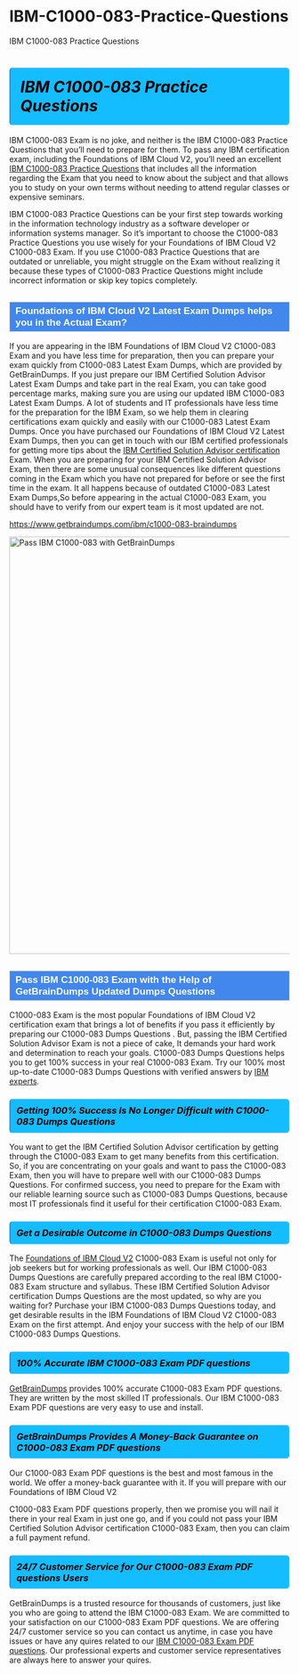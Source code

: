 # IBM-C1000-083-Practice-Questions
IBM C1000-083 Practice Questions
<h1><strong><span style="display: block; color: #000000; background: #14BDFF; border: 0.5px solid #AED6F1; border-left: 3px solid #3498DB; padding: .6em; border-radius: 6px;">                     <em>IBM C1000-083 <span class="exam_variation">Practice Questions</span> </em>                </span></strong>            </h1>                        <p>IBM C1000-083 Exam is no joke, and neither is the IBM C1000-083 <span class="exam_variation">Practice Questions</span> that you’ll need to prepare for them. To pass any IBM certification exam,             including the Foundations of IBM Cloud V2, you’ll need an excellent <a href="https://www.getbraindumps.com/ibm/c1000-083-braindumps">IBM C1000-083 <span class="exam_variation">Practice Questions</span></a> that includes             all the information regarding the Exam that you need to know about the subject and that allows you to study on your own terms             without needing to attend regular classes or expensive seminars.</p>                        <p>IBM C1000-083 <span class="exam_variation">Practice Questions</span> can be your first step towards working in the information technology industry as a software developer or             information systems manager. So it’s important to choose the C1000-083 <span class="exam_variation">Practice Questions</span> you use wisely for your             Foundations of IBM Cloud V2 C1000-083 Exam. If you use C1000-083 <span class="exam_variation">Practice Questions</span>             that are outdated or unreliable, you might struggle on the Exam without realizing it because these types of C1000-083 <span class="exam_variation">Practice Questions</span>             might include incorrect information or skip key topics completely.</p>                        <h2 style="background: #4287ec; border: 1px solid #cccccc; padding: 5px 10px;">                <span style="color: #ffffff;">                    <span style="font-size: 11pt;">                        <span style="line-height: normal;">                            <span style="font-family: Calibri,sans-serif;">                                <strong>                                    <span style="font-size: 13.0pt;">Foundations of IBM Cloud V2 <span class="exam_variation2">Latest Exam Dumps</span> helps you in the Actual Exam?</span>                                </strong>                            </span>                        </span>                    </span>                </span>            </h2>                        <p>If you are appearing in the IBM Foundations of IBM Cloud V2 C1000-083 Exam and             you have less time for preparation, then you can prepare your exam quickly from C1000-083 <span class="exam_variation2">Latest Exam Dumps</span>, which are provided by GetBrainDumps.             If you just prepare our IBM Certified Solution Advisor <span class="exam_variation2">Latest Exam Dumps</span> and take part in the real Exam, you can take good percentage marks, making sure you are             using our updated IBM C1000-083 <span class="exam_variation2">Latest Exam Dumps</span>. A lot of students and IT professionals have less time for the preparation for the IBM Exam,             so we help them in clearing certifications exam quickly and easily with our C1000-083 <span class="exam_variation2">Latest Exam Dumps</span>. Once you have purchased our             Foundations of IBM Cloud V2 <span class="exam_variation2">Latest Exam Dumps</span>, then you can get in touch with our             IBM certified professionals for getting more tips about the <a href="https://www.getbraindumps.com/ibm/ibm-certified-solution-advisor-braindumps.html">IBM Certified Solution Advisor certification</a> Exam. When you are preparing for your              IBM Certified Solution Advisor Exam, then there are some unusual consequences like different questions coming in the Exam which you have not prepared            for before or see the first time in the exam. It all happens because of outdated C1000-083 <span class="exam_variation2">Latest Exam Dumps</span>,So before appearing in the actual             C1000-083 Exam, you should have to verify from our expert team is it most updated are not.</p>                        <p><a href="https://www.getbraindumps.com/ibm/c1000-083-braindumps">https://www.getbraindumps.com/ibm/c1000-083-braindumps</a></p>                        <p><a href="https://www.getbraindumps.com/"><img src="https://www.getbraindumps.com/images/get-updated-exam-questions-with-discount-getbraindumps.jpg" class="postImage" alt="Pass IBM C1000-083 with GetBrainDumps" width="750"></a></p>                            <h2 style="background: #4287ec; border: 1px solid #cccccc; padding: 5px 10px;">                <span style="color: #ffffff;">                    <span style="font-size: 11pt;">                        <span style="line-height: normal;">                            <span style="font-family: Calibri,sans-serif;">                                <strong>                                    <span style="font-size: 13.0pt;">Pass IBM C1000-083 Exam with the Help of GetBrainDumps Updated <span class="exam_variation3">Dumps Questions</span></span>                                </strong>                            </span>                        </span>                    </span>                </span>            </h2>                        <p>C1000-083 Exam is the most popular Foundations of IBM Cloud V2 certification exam that brings a             lot of benefits if you pass it efficiently by preparing our C1000-083 <span class="exam_variation3">Dumps Questions</span> . But, passing the IBM Certified Solution Advisor Exam is not a piece of cake,             It demands your hard work and determination to reach your goals. C1000-083 <span class="exam_variation3">Dumps Questions</span> helps you to get 100% success in your real C1000-083 Exam.             Try our 100% most up-to-date C1000-083 <span class="exam_variation3">Dumps Questions</span> with verified answers by <a href="https://www.getbraindumps.com/ibm-braindumps.html">IBM experts</a>.</p>                        <h3>                <strong>                    <span style="display: block; color: #000000; background: #14BDFF; border: 0.5px solid #AED6F1; border-left: 3px solid #3498DB; padding: .6em; border-radius: 6px;">                        <em>Getting 100% Success Is No Longer Difficult with C1000-083 <span class="exam_variation3">Dumps Questions</span></em>                    </span>                </strong>            </h3>                        <p>You want to get the IBM Certified Solution Advisor certification by getting through the C1000-083 Exam to get many benefits from this certification.             So, if you are concentrating on your goals and want to pass the C1000-083 Exam, then you will have to prepare well with our C1000-083 <span class="exam_variation3">Dumps Questions</span>.             For confirmed success, you need to prepare for the Exam with our reliable learning source such as C1000-083 <span class="exam_variation3">Dumps Questions</span>, because most             IT professionals find it useful for their certification C1000-083 Exam.</p>                        <h3>                <strong>                    <span style="display: block; color: #000000; background: #14BDFF; border: 0.5px solid #AED6F1; border-left: 3px solid #3498DB; padding: .6em; border-radius: 6px;">                        <em>Get a Desirable Outcome in C1000-083 <span class="exam_variation3">Dumps Questions</span></em>                    </span>                </strong>            </h3>                        <p>The <a href="https://www.getbraindumps.com/ibm/c1000-083-braindumps">Foundations of IBM Cloud V2</a> C1000-083 Exam is useful not only for job seekers but             for working professionals as well. Our IBM C1000-083 <span class="exam_variation3">Dumps Questions</span> are carefully prepared according to the real IBM C1000-083 Exam structure and syllabus.             These IBM Certified Solution Advisor certification <span class="exam_variation3">Dumps Questions</span> are the most updated, so why are you waiting for? Purchase your IBM C1000-083 <span class="exam_variation3">Dumps Questions</span> today,             and get desirable results in the IBM Foundations of IBM Cloud V2 C1000-083 Exam on the first attempt.             And enjoy your success with the help of our IBM C1000-083 <span class="exam_variation3">Dumps Questions</span>.</p>                        <h3>                <strong>                    <span style="display: block; color: #000000; background: #14BDFF; border: 0.5px solid #AED6F1; border-left: 3px solid #3498DB; padding: .6em; border-radius: 6px;">                        <em>100% Accurate IBM C1000-083 <span class="exam_variation4">Exam PDF questions</span></em>                    </span>                </strong>            </h3>                        <p><a href="https://www.getbraindumps.com/">GetBrainDumps</a> provides 100% accurate C1000-083 <span class="exam_variation4">Exam PDF questions</span>. They are written by the most skilled IT professionals.             Our IBM C1000-083 <span class="exam_variation4">Exam PDF questions</span> are very easy to use and install.</p>                        <h3>                <strong>                    <span style="display: block; color: #000000; background: #14BDFF; border: 0.5px solid #AED6F1; border-left: 3px solid #3498DB; padding: .6em; border-radius: 6px;">                        <em>GetBrainDumps Provides A Money-Back Guarantee on  C1000-083 <span class="exam_variation4">Exam PDF questions</span></em>                    </span>                </strong>            </h3>                        <p>Our C1000-083 <span class="exam_variation4">Exam PDF questions</span> is the best and most famous in the world. We offer a money-back guarantee with it.             If you will prepare with our Foundations of IBM Cloud V2</p>            <p>C1000-083 <span class="exam_variation4">Exam PDF questions</span> properly, then we promise you will nail it there in your real Exam in just one go, and             if you could not pass your IBM Certified Solution Advisor certification C1000-083 Exam, then you can claim a full payment refund.</p>                        <h3>                <strong>                    <span style="display: block; color: #000000; background: #14BDFF; border: 0.5px solid #AED6F1; border-left: 3px solid #3498DB; padding: .6em; border-radius: 6px;">                        <em>24/7 Customer Service for Our C1000-083 <span class="exam_variation4">Exam PDF questions</span> Users</em>                    </span>                </strong>            </h3>                        <p>GetBrainDumps is a trusted resource for thousands of customers, just like you who are going to attend the IBM C1000-083 Exam.             We are committed to your satisfaction on our C1000-083 <span class="exam_variation4">Exam PDF questions</span>. We are offering 24/7 customer service so you can contact us anytime,             in case you have issues or have any quires related to our <a href="https://www.getbraindumps.com/ibm/c1000-083-braindumps">IBM C1000-083 <span class="exam_variation4">Exam PDF questions</span></a>. Our professional experts and customer service             representatives are always here to answer your quires.</p>                    
